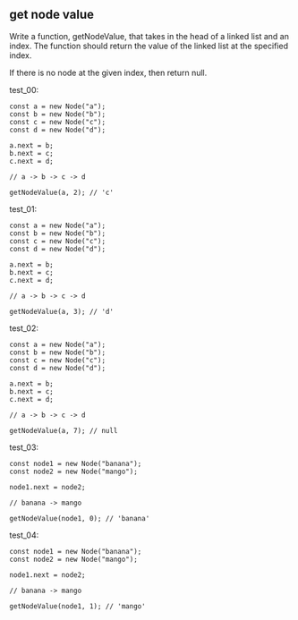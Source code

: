 ## get node value

Write a function, getNodeValue, that takes in the head of a linked list and an index. The function should return the value of the linked list at the specified index.

If there is no node at the given index, then return null.

test_00:
```
const a = new Node("a");
const b = new Node("b");
const c = new Node("c");
const d = new Node("d");

a.next = b;
b.next = c;
c.next = d;

// a -> b -> c -> d

getNodeValue(a, 2); // 'c'
```

test_01:
```
const a = new Node("a");
const b = new Node("b");
const c = new Node("c");
const d = new Node("d");

a.next = b;
b.next = c;
c.next = d;

// a -> b -> c -> d

getNodeValue(a, 3); // 'd'
```

test_02:
```
const a = new Node("a");
const b = new Node("b");
const c = new Node("c");
const d = new Node("d");

a.next = b;
b.next = c;
c.next = d;

// a -> b -> c -> d

getNodeValue(a, 7); // null
```

test_03:
```
const node1 = new Node("banana");
const node2 = new Node("mango");

node1.next = node2;

// banana -> mango

getNodeValue(node1, 0); // 'banana'
```

test_04:
```
const node1 = new Node("banana");
const node2 = new Node("mango");

node1.next = node2;

// banana -> mango

getNodeValue(node1, 1); // 'mango'
```
